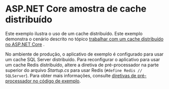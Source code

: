 # <a name="aspnet-core-distributed-cache-sample"></a>ASP.NET Core amostra de cache distribuído

Este exemplo ilustra o uso de um cache distribuído. Este exemplo demonstra o cenário descrito no tópico [trabalhar com um cache distribuído no ASP.NET Core](https://docs.microsoft.com/aspnet/core/performance/caching/distributed) .

No ambiente de produção, o aplicativo de exemplo é configurado para usar um cache SQL Server distribuído. Para reconfigurar o aplicativo para usar um cache Redis distribuído, altere a diretiva de pré-processador na parte superior do arquivo *Startup.cs* para usar Redis (`#define Redis // SQLServer`). Para obter mais informações, consulte [diretivas de pré-processador no código de exemplo](https://docs.microsoft.com/aspnet/core/#preprocessor-directives-in-sample-code).
